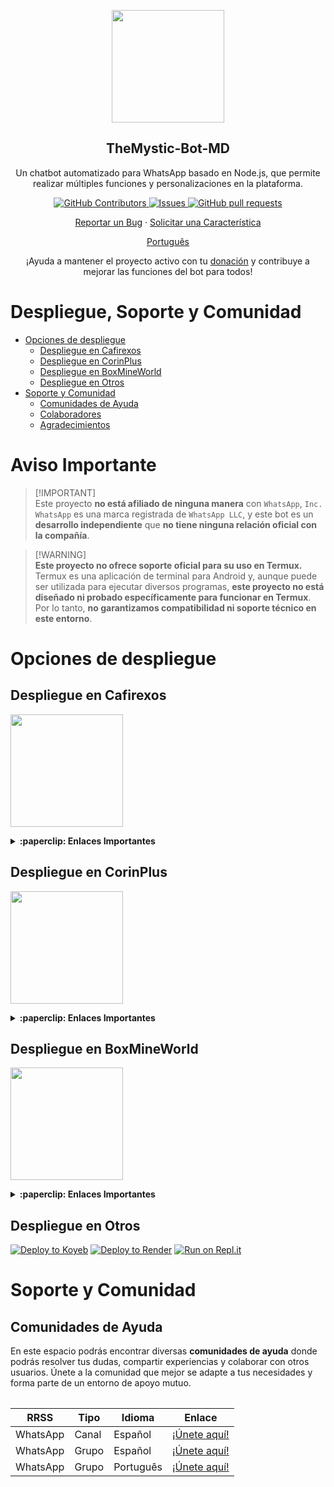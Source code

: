<p align="center">
 <img width="180px" src="https://i.ibb.co/Qn1W6cP/image.png" align="center"/>
 <h2 align="center">TheMystic-Bot-MD</h2>
 <p align="center">Un chatbot automatizado para WhatsApp basado en Node.js, que permite realizar múltiples funciones y personalizaciones en la plataforma.</p>
</p>
  <p align="center">
    <a href="https://github.com/BrunoSobrino/TheMystic-Bot-MD/graphs/contributors">
      <img alt="GitHub Contributors" src="https://img.shields.io/github/contributors/BrunoSobrino/TheMystic-Bot-MD" />
    </a>
    <a href="https://github.com/BrunoSobrino/TheMystic-Bot-MD/issues">
      <img alt="Issues" src="https://img.shields.io/github/issues/BrunoSobrino/TheMystic-Bot-MD?color=0088ff" />
    </a>
    <a href="https://github.com/BrunoSobrino/TheMystic-Bot-MD/pulls">
      <img alt="GitHub pull requests" src="https://img.shields.io/github/issues-pr/BrunoSobrino/TheMystic-Bot-MD?color=0088ff" />
    </a>
  </p>

  <p align="center">
    <a href="https://github.com/BrunoSobrino/TheMystic-Bot-MD/issues/new?assignees=&labels=bug&projects=&template=bug_report.yml">Reportar un Bug</a>
    ·
    <a href="https://github.com/BrunoSobrino/TheMystic-Bot-MD/issues/new?assignees=&labels=enhancement&projects=&template=feature_request.yml">Solicitar una Característica</a>
  </p>
  <p align="center">
    <a href="/docs/readme_es.md">Português</a>
  </p>
</p>

<p align="center">¡Ayuda a mantener el proyecto activo con tu <a href="https://www.paypal.me/BrunoSob">donación</a> y contribuye a mejorar las funciones del bot para todos!</p>

# Despliegue, Soporte y Comunidad

- [Opciones de despliegue](#opciones-de-despliegue)
  - [Despliegue en Cafirexos](#despliegue-en-cafirexos)
  - [Despliegue en CorinPlus](#despliegue-en-corinplus)
  - [Despliegue en BoxMineWorld](#despliegue-en-boxmineworld)
  - [Despliegue en Otros](#despliegue-en-otros)
- [Soporte y Comunidad](#soporte-y-comunidad)
  - [Comunidades de Ayuda](#guía-de-uso)
  - [Colaboradores](#colaboradores)
  - [Agradecimientos](#agradecimientos)

# Aviso Importante

> [!IMPORTANT]\
> Este proyecto **no está afiliado de ninguna manera** con `WhatsApp`, `Inc. WhatsApp` es una marca registrada de `WhatsApp LLC`, y este bot es un **desarrollo independiente** que **no tiene ninguna relación oficial con la compañía**.

> [!WARNING]\
> **Este proyecto no ofrece soporte oficial para su uso en Termux.** Termux es una aplicación de terminal para Android y, aunque puede ser utilizada para ejecutar diversos programas, **este proyecto no está diseñado ni probado específicamente para funcionar en Termux**. Por lo tanto, **no garantizamos compatibilidad ni soporte técnico en este entorno**.


# Opciones de despliegue

## Despliegue en Cafirexos

<a href="https://cafirexos.com"><img width="180px" src="https://cdn.cafirexos.com/logos/logo_cfros_2000x2000.png"/></a>

<details>
 <summary><b>:paperclip: Enlaces Importantes</b></summary>

- **Sitio Web:** [cafirexos.com](https://cafirexos.com)
- **Área de Clientes:** [clientes.cafirexos.com](https://clientes.cafirexos.com)
- **Panel de Control:** [panel.cafirexos.com](https://panel.cafirexos.com)
- **Estado de los Servicios:** [cafirexos.com/estado](https://cafirexos.com/estado)
- **Documentación:** [docs.cafirexos.com](https://docs.cafirexos.com)
- **Canal de WhatsApp:** [¡Únete aquí!](https://cafirexos.com/whatsapp)
- **Comunidad de WhatsApp:** [¡Únete aquí!](https://cafirexos.com/comunidad)

</details>

## Despliegue en CorinPlus

<a href="https://dash.corinplus.com"><img width="180px" src="https://qu.ax/ZycD.png"/></a>

<details>
 <summary><b>:paperclip: Enlaces Importantes</b></summary>

- **Área de Clientes:** [dash.corinplus.com](https://dash.corinplus.com)
- **Panel de Control:** [panel.corinplus.com](https://panel.corinplus.com)
- **Estado de los Servicios:** [status.corinplus.com](https://status.corinplus.com)
- **Canal de WhatsApp:** [¡Únete aquí!](https://whatsapp.com/channel/0029VakUvreFHWpyWUr4Jr0g)

</details>

## Despliegue en BoxMineWorld

<a href="https://boxmineworld.com"><img width="180px" src="https://i.ibb.co/sFygw8p/favicon.png"/></a>

<details>
 <summary><b>:paperclip: Enlaces Importantes</b></summary>

- **Sitio Web:** [boxmineworld.com](https://boxmineworld.com)
- **Área de Clientes:** [dash.boxmineworld.com](https://dash.boxmineworld.com)
- **Panel de Control:** [panel.boxmineworld.com](https://panel.boxmineworld.com)
- **Comunidad de Discord:** [¡Únete aquí!](https://discord.gg/84qsr4v)

</details>

## Despliegue en Otros

[![Deploy to Koyeb](https://binbashbanana.github.io/deploy-buttons/buttons/remade/koyeb.svg)](https://app.koyeb.com/deploy?type=git&repository=https://github.com/BrunoSobrino/TheMystic-Bot-MD&branch=master&name=themystic-bot-md)
[![Deploy to Render](https://binbashbanana.github.io/deploy-buttons/buttons/remade/render.svg)](https://dashboard.render.com/blueprint/new?repo=https%3A%2F%2Fgithub.com%2FBrunoSobrino%2FTheMystic-Bot-MD)
[![Run on Repl.it](https://binbashbanana.github.io/deploy-buttons/buttons/remade/replit.svg)](https://repl.it/github/BrunoSobrino/TheMystic-Bot-MD)


# Soporte y Comunidad

## Comunidades de Ayuda

En este espacio podrás encontrar diversas **comunidades de ayuda** donde podrás resolver tus dudas, compartir experiencias y colaborar con otros usuarios. Únete a la comunidad que mejor se adapte a tus necesidades y forma parte de un entorno de apoyo mutuo.

<table>

| RRSS | Tipo | Idioma | Enlace |
| --- | --- | --- |--- |
| WhatsApp | Canal | Español | [¡Únete aquí!](https://whatsapp.com/channel/0029Vaein6eInlqIsCXpDs3y) |
| WhatsApp | Grupo | Español | [¡Únete aquí!](https://cafirexos.com/comunidad) |
| WhatsApp | Grupo | Português | [¡Únete aquí!](https://chat.whatsapp.com/J8tFq87Ia0jEnx20NvCQxN) |

</table>
